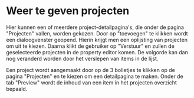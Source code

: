 # Weer te geven projecten
Hier kunnen een of meerdere project-detailpagina's, die onder de pagina "Projecten" vallen, worden gekozen. Door op "toevoegen" te klikken wordt een dialoogvenster geopend. Hierin krijgt men een oplijsting van projecten om uit te kiezen. Daarna klikt de gebruiker op "Verstuur" en zullen de geselecteerde projecten in de property editor komen. De volgorde kan dan nog veranderd worden door het verslepen van items in de lijst. 
<!-- TODO: FOTO -->

Een project wordt aangemaakt door op de 3 bolletjes te klikken op de pagina "Projecten" en te kiezen om een detailpagina te maken. Onder de tab "Preview" wordt de inhoud van een item in het projecten overzicht bepaald.
<!-- TODO: FOTO -->